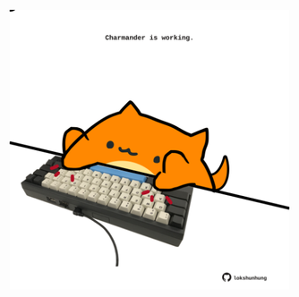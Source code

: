 <!-- built at 08/06/2021, 14:11:55 UTC -->
<p align="center">
  <img width="500" height="500" src="./ReadmeImage.svg">
</p>
